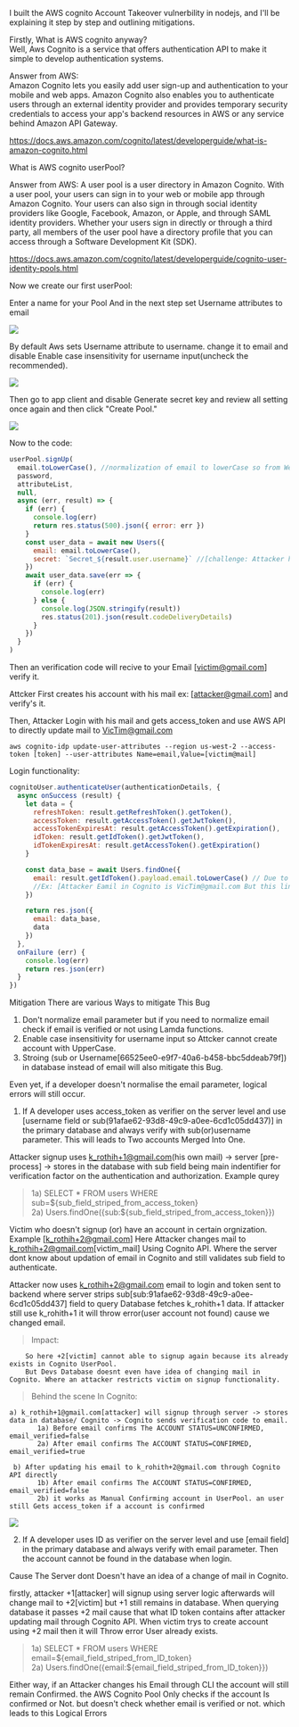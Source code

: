 I built the AWS cognito Account Takeover vulnerbility in nodejs, and I'll be explaining it step by step and outlining mitigations.

Firstly, What is AWS cognito anyway?<br>
Well, Aws Cognito is a service that offers authentication API to make it simple to develop authentication systems.

Answer from AWS:<br>
Amazon Cognito lets you easily add user sign-up and authentication to your mobile and web apps. Amazon Cognito also enables you to authenticate users through an external identity provider and provides temporary security credentials to access your app's backend resources in AWS or any service behind Amazon API Gateway.

https://docs.aws.amazon.com/cognito/latest/developerguide/what-is-amazon-cognito.html

What is AWS cognito userPool?

Answer from AWS:
A user pool is a user directory in Amazon Cognito. With a user pool, your users can sign in to your web or mobile app through Amazon Cognito. Your users can also sign in through social identity providers like Google, Facebook, Amazon, or Apple, and through SAML identity providers. Whether your users sign in directly or through a third party, all members of the user pool have a directory profile that you can access through a Software Development Kit (SDK).

https://docs.aws.amazon.com/cognito/latest/developerguide/cognito-user-identity-pools.html

Now we create our first userPool:

Enter a name for your Pool And in the next step set Username attributes to email

<img src="/images/CreatingPool.png">

By default Aws sets Username attribute to username. change it to email and disable Enable case insensitivity for username input(uncheck the recommended).

<img src="/images/attribute_email.png">

Then go to app client and disable Generate secret key and review all setting once again and then click "Create Pool."

<img src="/images/appclient.png">

Now to the code:

```js
userPool.signUp(
  email.toLowerCase(), //normalization of email to lowerCase so from Webserver API you cannot pass signup with UpperCase
  password,
  attributeList,
  null,
  async (err, result) => {
    if (err) {
      console.log(err)
      return res.status(500).json({ error: err })
    }
    const user_data = await new Users({
      email: email.toLowerCase(),
      secret: `Secret_${result.user.username}` //[challenge: Attacker have to get this Secret]
    })
    await user_data.save(err => {
      if (err) {
        console.log(err)
      } else {
        console.log(JSON.stringify(result))
        res.status(201).json(result.codeDeliveryDetails)
      }
    })
  }
)
```

Then an verification code will recive to your Email [victim@gmail.com] verify it.

Attcker First creates his account with his mail ex: [attacker@gmail.com] and verify's it.

Then, Attacker Login with his mail and gets access_token and use AWS API to directly update mail to VicTim@gmail.com

`aws cognito-idp update-user-attributes --region us-west-2 --access-token [token] --user-attributes Name=email,Value=[victim@mail]`

Login functionality:

```js
cognitoUser.authenticateUser(authenticationDetails, {
  async onSuccess (result) {
    let data = {
      refreshToken: result.getRefreshToken().getToken(),
      accessToken: result.getAccessToken().getJwtToken(),
      accessTokenExpiresAt: result.getAccessToken().getExpiration(),
      idToken: result.getIdToken().getJwtToken(),
      idTokenExpiresAt: result.getAccessToken().getExpiration()
    }

    const data_base = await Users.findOne({
      email: result.getIdToken().payload.email.toLowerCase() // Due to the developer normalisation access_token email parameter to lowerCase, causes the vulnerability.
      //Ex: [Attacker Eamil in Cognito is VicTim@gmail.com But this line of code normalize it to victim@gmail.com and returns victim (secret or User_data)]
    })

    return res.json({
      email: data_base,
      data
    })
  },
  onFailure (err) {
    console.log(err)
    return res.json(err)
  }
})
```

Mitigation There are various Ways to mitigate This Bug

1. Don't normalize email parameter but if you need to normalize email check if email is verified or not using Lamda functions.
2. Enable case insensitivity for username input so Attcker cannot create account with UpperCase.
3. Stroing (sub or Username[66525ee0-e9f7-40a6-b458-bbc5ddeab79f]) in database instead of email will also mitigate this Bug.


Even yet, if a developer doesn't normalise the email parameter, logical errors will still occur.

1. If A developer uses access_token as verifier on the server level and use [username field or sub(91afae62-93d8-49c9-a0ee-6cd1c05dd437)] in the primary database and always verify with sub(or)username parameter. This will leads to Two accounts Merged Into One.

Attacker signup uses k_rothih+1@gmail.com(his own mail) -> server [pre-process] -> stores in the database with sub field being main indentifier for verification factor on the authentication and authorization. Example qurey

>1a) SELECT \* FROM users WHERE sub=${sub_field_striped_from_access_token}<br/>
>2a) Users.findOne({sub:${sub_field_striped_from_access_token}})

Victim who doesn't signup (or) have an account in certain orgnization. Example [k_rothih+2@gmail.com]
Here Attacker changes mail to k_rothih+2@gmail.com[victim_mail] Using Cognito API. Where the server dont know about updation of email in Cognito and still validates sub field to authenticate.

Attacker now uses k_rothih+2@gmail.com email to login and token sent to backend where server strips sub[sub:91afae62-93d8-49c9-a0ee-6cd1c05dd437] field to query Database fetches k_rohith+1 data. If attacker still use k_rohith+1 it will throw error(user account not found) cause we changed email.

> Impact:

```text
    So here +2[victim] cannot able to signup again because its already exists in Cognito UserPool.
    But Devs Database doesnt even have idea of changing mail in Cognito. Where an attacker restricts victim on signup functionality.

```

> Behind the scene In Cognito:

```text
a) k_rothih+1@gmail.com[attacker] will signup through server -> stores data in database/ Cognito -> Cognito sends verification code to email.
       1a) Before email confirms The ACCOUNT STATUS=UNCONFIRMED, email_verified=false
       2a) After email confirms The ACCOUNT STATUS=CONFIRMED, email_verified=true

 b) After updating his email to k_rohith+2@gmail.com through Cognito API directly
       1b) After email confirms The ACCOUNT STATUS=CONFIRMED, email_verified=false
       2b) it works as Manual Confirming account in UserPool. an user still Gets access_token if a account is confirmed
```

    
<img src="/images/falseandconfim.png">


2. If A developer uses ID as verifier on the server level and use [email field] in the primary database and always verify with email parameter. Then the account cannot be found in the database when login.

Cause The Server dont Doesn't have an idea of a change of mail in Cognito.

firstly, attacker +1[attacker] will signup using server logic afterwards will change mail to +2[victim] but +1 still remains in database. When querying database it passes +2 mail cause that what ID token contains after attacker updating mail through Cognito API. When victim trys to create account using +2 mail then it will Throw error User already exists.

>1a) SELECT \* FROM users WHERE email=${email_field_striped_from_ID_token}<br/>
>2a) Users.findOne({email:${email_field_striped_from_ID_token}})


Either way, if an Attacker changes his Email through CLI the account will still remain Confirmed. the AWS Cognito Pool Only checks if the account Is confirmed or Not. but doesn't check whether email is verified or not. which leads to this Logical Errors
